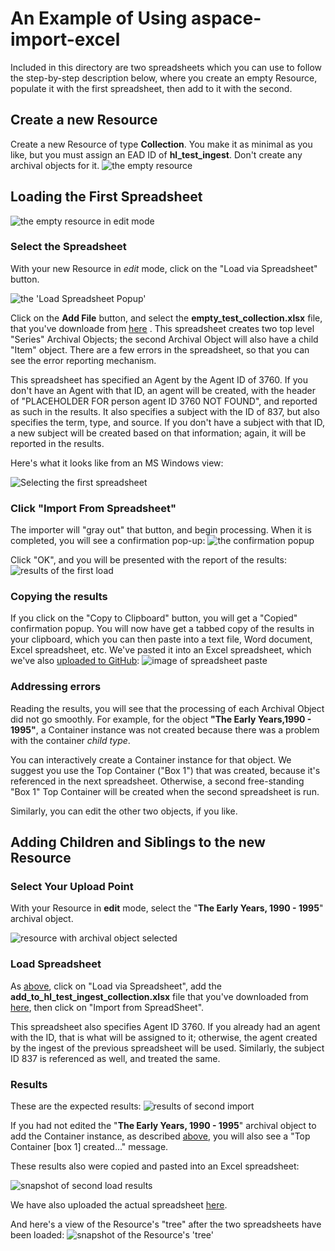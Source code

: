 # An Example of Using aspace-import-excel

Included in this directory are two spreadsheets which you can use to follow the step-by-step description below, where you create an empty Resource, populate it with the first spreadsheet, then add to it with the second.

## Create a new Resource

Create a new Resource of type **Collection**. You make it as minimal as you like, but you must assign an EAD ID of **hl_test_ingest**.  Don't create any archival objects for it.
<img alt="the empty resource" src="images/empty_collection_view.png"/>

## Loading the First Spreadsheet

<img alt="the empty resource in edit mode" src="images/empty_collection_edit.png"/>


### <a name="first">Select the Spreadsheet</a>

With your new Resource in *edit* mode, click on the "Load via Spreadsheet" button.

<img alt="the 'Load Spreadsheet Popup'" src="images/load_popup.png"/>


Click on the **Add File** button, and select the **empty_test_collection.xlsx** file, that you've downloade from <a href="empty_test_collection.xlsx">here</a> . This spreadsheet creates two top level "Series" Archival Objects; the second Archival Object will also have a child "Item" object.  There are a few errors in the spreadsheet, so that you can see the error reporting mechanism.  

This spreadsheet has specified an Agent by the Agent ID of 3760.  If you don't have an Agent with that ID, an agent will be created, with the header of "PLACEHOLDER FOR person agent ID 3760 NOT FOUND", and reported as such in the results.
It also specifies a subject with the ID of 837, but also specifies the term, type, and source.  If you don't have a subject with that ID, a new subject will be created based on that information; again, it will be reported in the results.



Here's what it looks like from an MS Windows view:

<img alt="Selecting the first spreadsheet" src="images/empty_test_file_selection.png"/>

### Click "Import From Spreadsheet"

The importer will "gray out" that button, and begin processing.  When it is completed, you will see a confirmation pop-up:
<img alt="the confirmation popup" src="images/empty_collection_finished_popup.png"/>

Click "OK", and you will be presented with the report of the results:
<img alt="results of the first load" src="images/empty_collection_results.png"/>

### Copying the results

If you click on the "Copy to Clipboard" button, you will get a "Copied" confirmation popup.  You will now have
 get a tabbed copy of the results in your clipboard, which you can then paste into a text file, Word document, Excel spreadsheet, etc.  We've pasted it into an Excel spreadsheet, which we've also <a href="results/first_ss_report.xlsx">uploaded to GitHub</a>:
<img alt="image of spreadsheet paste" src="images/first_ss_report.png"/>

### <a name="ad_error">Addressing errors</a>

Reading the results, you will see that the processing of each Archival Object did not go smoothly.  For example, for the object **"The Early Years,1990 - 1995"**, a Container instance was not created because there was a problem with the container *child type*. 

You can interactively create a Container instance for that object.  We suggest you use the Top Container ("Box 1") that was created, because it's referenced in the next spreadsheet.  Otherwise, a second free-standing "Box 1" Top Container will be created when the second spreadsheet is run.

Similarly, you can edit the other two objects, if you like.


## Adding Children and Siblings to the new Resource

### Select Your Upload Point

With your Resource in **edit** mode, select the "**The Early Years, 1990 - 1995**" archival object.

<img alt="resource with archival object selected" src="images/select_archival_object.png"/>

### Load Spreadsheet

As <a href="#first">above</a>, click on "Load via Spreadsheet", add the **add_to_hl_test_ingest_collection.xlsx** file that you've downloaded from <a href="add_to_hl_test_ingest_collection.xlsx">here</a>, then click on "Import from SpreadSheet".

This spreadsheet also specifies Agent ID 3760.  If you already had an agent with the ID, that is what will be assigned to it; otherwise, the agent created by the ingest of the previous spreadsheet will be used.  Similarly, the subject ID 837 is referenced as well, and treated the same.

### Results

These are the expected results: 
<img alt="results of second import" src="images/add_ss_load_report.png"/>

If you had not edited the "**The Early Years, 1990 - 1995**" archival object to add the Container instance, as described <a href="#ad_errors">above</a>, you will also see a "Top Container [box 1] created..." message.

These results also were copied and pasted into an Excel spreadsheet:

<img alt="snapshot of second load results" src="images/add_load_report_in_xls.png" />

We have also uploaded the actual spreadsheet <a href="results/add_ss_load_report.xlsx">here</a>.

And here's a view of the Resource's "tree" after the two spreadsheets have been loaded:
<img alt="snapshot of the Resource's 'tree'" src="images/tree_after_add_load.png"/>




